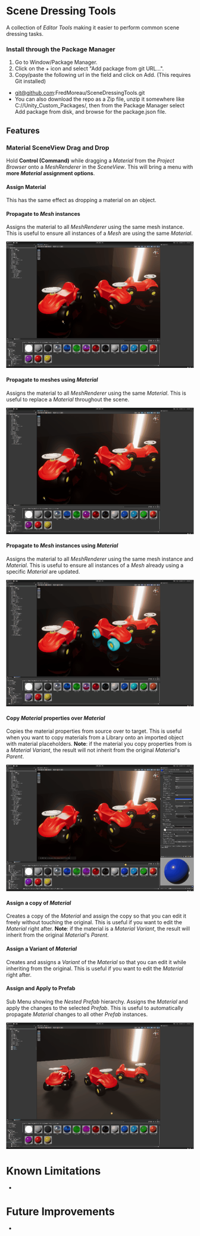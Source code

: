 # Scene Dressing Tools
 A collection of *Editor Tools* making it easier to perform common scene dressing tasks.

### Install through the Package Manager
1. Go to Window/Package Manager.
2. Click on the + icon and select "Add package from git URL...".
2. Copy/paste the following url in the field and click on Add. (This requires Git installed)
- git@github.com:FredMoreau/SceneDressingTools.git
- You can also download the repo as a Zip file, unzip it somewhere like C://Unity_Custom_Packages/, then from the Package Manager select Add package from disk, and browse for the package.json file.

## Features
### Material SceneView Drag and Drop
Hold **Control (Command)** while dragging a *Material* from the *Project Browser* onto a *MeshRenderer* in the *SceneView*. This will bring a menu with **more *Material* assignment options**.

#### Assign Material
This has the same effect as dropping a material on an object.

#### Propagate to *Mesh* instances
Assigns the material to all *MeshRenderer* using the same mesh instance. This is useful to ensure all instances of a *Mesh* are using the same *Material*.

![preview](/Documentation~/images/propagate_to_mesh_instances.gif)

#### Propagate to meshes using *Material*
Assigns the material to all *MeshRenderer* using the same *Material*.
This is useful to replace a *Material* throughout the scene.

![preview](/Documentation~/images/propagate_to_materials.gif)

#### Propagate to *Mesh* instances using *Material*
Assigns the material to all *MeshRenderer* using the same mesh instance and *Material*. This is useful to ensure all instances of a *Mesh* already using a specific *Material* are updated.

![preview](/Documentation~/images/propagate_instances_materials.gif)

#### Copy *Material* properties over *Material*
Copies the material properties from source over to target. This is useful when you want to copy materials from a Library onto an imported object with material placeholders.
**Note**: if the material you copy properties from is a *Material Variant*, the result will not inherit from the original *Material*'s *Parent*.

![preview](/Documentation~/images/copy_properties_over_target.gif)

#### Assign a copy of *Material*
Creates a copy of the *Material* and assign the copy so that you can edit it freely without touching the original. This is useful if you want to edit the *Material* right after.
**Note**: if the material is a *Material Variant*, the result will inherit from the original *Material*'s *Parent*.

#### Assign a Variant of *Material*
Creates and assigns a *Variant* of the *Material* so that you can edit it while inheriting from the original. This is useful if you want to edit the *Material* right after.

#### Assign and Apply to Prefab
Sub Menu showing the *Nested Prefab* hierarchy.
Assigns the *Material* and apply the changes to the selected *Prefab*. This is useful to automatically propagate *Material* changes to all other *Prefab* instances.

![preview](/Documentation~/images/assign_and_apply_overrides.gif)

# Known Limitations
- 

# Future Improvements
- 





